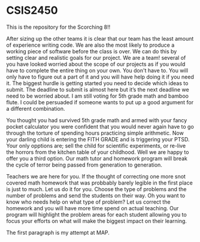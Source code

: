CSIS2450
========

This is the repository for the Scorching 8!!

After sizing up the other teams it is clear that our team has the least amount of experience writing code. 
We are also the most likely to produce a working piece of software before the class is over.
We can do this by setting clear and realistic goals for our project. We are a team! several of you have looked worried
about the scope of our projects as if you would have to complete the entire thing on your own. You don't have to. You will
only have to figure out a part of it and you will have help doing it if you need it.
The biggest hurdle is getting started you need to decide which ideas to submit. 
The deadline to submit is almost here but it’s the next deadline we need to be worried about. 
I am still voting for 5th grade math and bamboo flute. 
I could be persuaded if someone wants to put up a good argument for a different combination.

You thought you had survived 5th grade math and armed with your fancy pocket calculator you were confident that you
would never again have to go through the torture of  spending hours practicing simple arithmetic. Now your darling child
is entering the FITH GRADE and is triggering your PTSD. Your only opptions are; sell the child for scientific experiments,
or re-live the horrors from the kitchen table of your childhood. Well we are happy to offer you a third option. Our math 
tutor and homework program will break the cycle of terror being passed from generation to generation. 

Teachers we are here for you. If the thought of correcting one more snot covered math homework that was probbably barely 
legible in the first place is just to much. Let us do it for you. Choose the type of problems and the number of problems 
and send the students on their way. Oh you want to know who needs help on what type of problem? Let us 
correct the homework and you will have more time spend on actual teaching. Our program will highlight the problem areas
for each student allowing you to focus your efforts on what will make the biggest impact on their learning. 

The first paragraph is my attempt at MAP.

